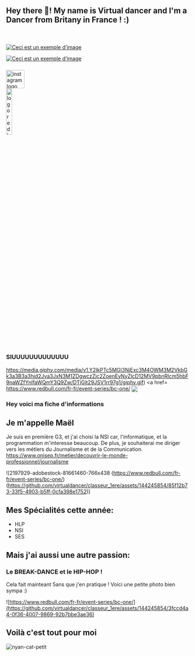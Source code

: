 <h2 align="left">Hey there 👋! My name is Virtual dancer and I'm a Dancer from Britany in France ! :)</h2>

###

<div align="left">
</div>

###

<br clear="both">

[![Ceci est un exemple d’image](https://media.giphy.com/media/5n067EUZwH8cvtRfGz/giphy.gif)](https://www.instagram.com/virtual_.dancer/)

[![Ceci est un exemple d’image](https://media.giphy.com/media/DTjGit29JSV1rr97g1/giphy.gif)](https://www.instagram.com/virtual_.dancer/)

###

<div align="left">

<a href="https://www.instagram.com/virtual_.dancer/" target="_blank">
    <img src="https://media.giphy.com/media/5n067EUZwH8cvtRfGz/giphy.gif" height="50" alt="instagram logo"  />
  </a>
</div>

<a href="https://www.redbull.com/fr-fr/event-series/bc-one/">
      <img src="[Pictures/red-bull-bc.png](https://media.giphy.com/media/v1.Y2lkPTc5MGI3NjExc3M4OWM3M2VkbGk3a3B3a3hjd2Jva3JxN3M1ZDgwczZjc2ZoenEyNyZlcD12MV9pbnRlcm5hbF9naWZfYnlfaWQmY3Q9Zw/DTjGit29JSV1rr97g1/giphy.gif)" alt="logo redbull" width="18%"></a>

### SIUUUUUUUUUUUUU

https://media.giphy.com/media/v1.Y2lkPTc5MGI3NjExc3M4OWM3M2VkbGk3a3B3a3hjd2Jva3JxN3M1ZDgwczZjc2ZoenEyNyZlcD12MV9pbnRlcm5hbF9naWZfYnlfaWQmY3Q9Zw/DTjGit29JSV1rr97g1/giphy.gif)
<a href= https://www.redbull.com/fr-fr/event-series/bc-one/ <img align="center" src="https://media.giphy.com/media/5n067EUZwH8cvtRfGz/giphy.gif">   <a/>


### Hey voici ma fiche d'informations
## Je m'appelle Maël

Je suis en première G3, et j'ai choisi la NSI car, l'informatique, et la programmation m'interesse beaucoup.
De plus, je souhaiterai me diriger vers les métiers du Journalisme et de la Communication. https://www.onisep.fr/metier/decouvrir-le-monde-professionnel/journalisme

![2197929-adobestock-81661460-766x438 (https://www.redbull.com/fr-fr/event-series/bc-one/)(https://github.com/virtualdancer/classeur_1ere/assets/144245854/85f12b73-33f5-4903-b5ff-0cfa398e1752)]

## Mes Spécialités cette année:
- HLP
- NSI
- SES                            
   

## Mais j'ai aussi une autre passion:
### Le BREAK-DANCE et le HIP-HOP !

Cela fait mainteant 5ans que j'en pratique !
Voici une petite photo bien sympa :)

![https://www.redbull.com/fr-fr/event-series/bc-one/](https://github.com/virtualdancer/classeur_1ere/assets/144245854/3fccd4a4-0f36-4007-9869-92b7bbe3ae36)

## Voilà c'est tout pour moi
![nyan-cat-petit](https://github.com/virtualdancer/classeur_1ere/assets/144245854/4c0d4e38-f5bb-4c7e-9422-d524d9e0849b)



